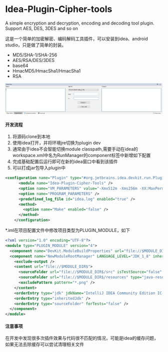 # Idea-Plugin-Cipher-tools
A simple encryption and decryption, encoding and decoding tool plugin. Support AES, DES, 3DES and so on

这是一个简单的加密解密、编码解码工具插件，可以安装到idea、android studio，只是做了简单的封装。

- MD5/SHA-1/SHA-256
- AES/RSA/DES/3DES
- base64
- HmacMD5/HmacSha1/HmacSha1
- RSA

![renderings](/resources/img/Renderings.png)

#### 开发流程

1. 将源码clone到本地
2. 使用idea打开，并将环境jre切换为plugin dev
3. 通常由于idea不会智能切换module classpath,需要手动在idea的workspace.xml中名为RunManager的component标签中新增如下配置
4. 完成基础配置后运行即可在新的idea窗口中看到该插件
5. 可以打成jar包导入plugin中

```xml
<configuration name="Plugin" type="#org.jetbrains.idea.devkit.run.PluginConfigurationType" factoryName="Plugin">
      <module name="Idea-Plugin-Cipher-Tools" />
      <option name="VM_PARAMETERS" value="-Xmx512m -Xms256m -XX:MaxPermSize=250m -ea" />
      <option name="PROGRAM_PARAMETERS" />
      <predefined_log_file id="idea.log" enabled="true" />
      <method>
        <option name="Make" enabled="false" />
      </method>
    </configuration>
```
*.iml在项目配置文件中修改项目类型为PLUGIN_MODULE，如下
```xml
<?xml version="1.0" encoding="UTF-8"?>
<module type="PLUGIN_MODULE" version="4">
  <component name="DevKit.ModuleBuildProperties" url="file://$MODULE_DIR$/resources/META-INF/plugin.xml" />
  <component name="NewModuleRootManager" LANGUAGE_LEVEL="JDK_1_8" inherit-compiler-output="true">
    <exclude-output />
    <content url="file://$MODULE_DIR$">
      <sourceFolder url="file://$MODULE_DIR$/src" isTestSource="false" />
      <sourceFolder url="file://$MODULE_DIR$/resources" type="java-resource" />
      <excludePattern pattern="*.png" />
    </content>
    <orderEntry type="jdk" jdkName="IntelliJ IDEA Community Edition IC-172.2827.15" jdkType="IDEA JDK" />
    <orderEntry type="inheritedJdk" />
    <orderEntry type="sourceFolder" forTests="false" />
  </component>
</module>
```
#### 注意事项
在开发中发现很多次插件效果与代码很不匹配的情况，可能是idea的缓存问题，如果无法去除缓存可以尝试清理相关文件
